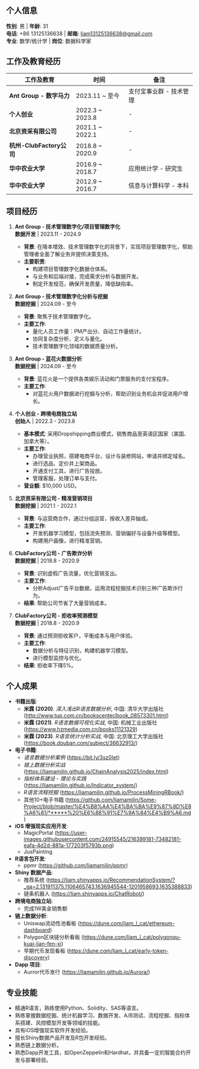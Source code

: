 ## 个人信息

**性别**: 男 | **年龄**: 31  
**电话**: +86 13125136638 | **邮箱**: liam13125136638@gmail.com  
**专业**: 数学/统计学 | **岗位**: 数据科学家  

## 工作及教育经历

| **工作及教育**                  | **时间**            | **备注**                |
|-----------------------------|---------------------|-------------------------|
| **Ant Group - 数字马力**      | 2023.11 ~ 至今      | 支付宝事业群 - 技术管理   |
| **个人创业**                   | 2022.3 ~ 2023.8     | -                       |
| **北京资采有限公司**           | 2021.1 ~ 2022.1     | -                       |
| **杭州-ClubFactory公司**     | 2018.8 ~ 2020.9     | -                       |
| **华中农业大学**              | 2016.9 ~ 2018.7     | 应用统计学 - 研究生       |
| **华中农业大学**              | 2012.9 ~ 2016.7     | 信息与计算科学 - 本科     |

## 项目经历

1. **Ant Group - 技术管理数字化/项目管理数字化**  
   **数据开发** | 2023.11 - 2024.9  
   - **背景**: 在降本增效、技术管理数字化的背景下，实现项目管理数字化，帮助管理者全面了解业务并提供决策支持。  
   - **主要职责**:  
     - 构建项目管理数字化数据仓体系。  
     - 与业务和后端对接，完成需求分析与数据开发。  
     - 制定开发规范，确保开发质量，降低缺陷率。

2. **Ant Group - 技术管理数字化分析与挖掘**  
   **数据挖掘** | 2024.09 - 至今  
   - **背景**: 聚焦于技术管理数字化。  
   - **主要工作**:  
     - 量化人员工作量：PM产出分、自动工作量统计。  
     - 协同复杂度分析、定义与量化。  
     - 技术管理数字化领域的数据质量分析。

3. **Ant Group - 蓝花火数据分析**  
   **数据挖掘** | 2024.09 - 至今  
   - **背景**: 蓝花火是一个提供各类娱乐活动和门票服务的支付宝程序。  
   - **主要工作**:  
     - 对蓝花火用户数据进行挖掘与分析，帮助识别业务机会并促进用户增长。

4. **个人创业 - 跨境电商独立站**  
   **创始人** | 2022.3 - 2023.8  
   - **基本模式**: 采用Dropshipping商业模式，销售商品至英语区国家（美国、加拿大等）。  
   - **主要工作**:  
     - 办理营业执照，搭建电商平台，设计与装修网站，申请并绑定域名。  
     - 进行选品、定价并上架商品。  
     - 开通支付工具，进行广告投放。  
     - 管理客服，处理订单与支付。  
   - **营业额**: $10,000 USD。

5. **北京资采有限公司 - 精准营销项目**  
   **数据挖掘** | 2021.1 - 2022.1  
   - **背景**: 与运营商合作，通过分组运营，按收入差异抽成。  
   - **主要工作**:  
     - 开发机器学习模型，包括流失预测、营销偏好与设备升级等模型。  
     - 构建用户画像，进行精准营销。

6. **ClubFactory公司 - 广告欺诈分析**  
   **数据挖掘** | 2018.8 - 2020.9  
   - **背景**: 识别虚假广告流量，优化营销支出。  
   - **主要工作**:  
     - 分析Adjust广告平台数据，运用流程挖掘技术识别三种广告欺诈行为。  
   - **结果**: 帮助公司节省了大量营销成本。

7. **ClubFactory公司 - 拒收率预测模型**  
   **数据挖掘** | 2018.8 - 2020.9  
   - **背景**: 通过预测拒收客户，平衡成本与用户体验。  
   - **主要工作**:  
     - 数据分析与特征识别，构建机器学习模型。  
     - 进行模型监控与优化。  
   - **结果**: 拒收率下降5%。

## 个人成果

* **书籍出版**:
    * **米霖 (2020)**. *深入浅出R语言数据分析*, 中国: 清华大学出版社 (http://www.tup.com.cn/bookscenter/book_08573301.html)
    * **米霖 (2021)**. *R语言数据可视化实战*, 中国: 机械工业出版社 (https://www.hzmedia.com.cn/books11121329)
    * **米霖 (2023)**. *R语言统计分析实战*, 中国: 北京理工大学出版社 (https://book.douban.com/subject/36632913/)
* **电子书籍**:
    * *语言数据分析案例* (https://bit.ly/3sz0Iet)
    * *链上数据分析实战* (https://liamamilin.github.io/ChainAnalysis2025/index.html)
    * *指标体系建设 - 理论与实践* (https://liamamilin.github.io/Indicator_system/)
    * *R语言流程挖掘* (https://liamamilin.github.io/ProcessMiningRBook/)
    * 其他10+电子书籍 (https://github.com/liamamilin/Some-Project/blob/master/%E4%B8%AA%E4%BA%BA%E9%87%8D%E8%A6%81/******%20%E6%88%91%E7%9A%84%E4%B9%A6.md)
* **iOS 增强现实应用开发**:
    * MagicPortal (https://user-images.githubusercontent.com/24915545/216399181-73482181-eafa-4d2d-881a-177203f5793b.png)
    * JusPainting
* **R语言包开发**:
    - ppmr (https://github.com/liamamilin/ppmr)
* **Shiny 数据产品**:
    - 推荐系统 (https://liam.shinyapps.io/RecommendationSystem/?_ga=2.131911375.1106465743.1636945544-1201958693.1635388833)
    - 链条机器人 (https://liam.shinyapps.io/ChatRobot/)
* **跨境电商独立站**:
    - 完成1W美金销售额  
* **链上数据分析**:
    - Uniswap流动性池看板 (https://dune.com/liam_l_cat/ethereum-dashboard)
    - Polygon区块链分析看板 (https://dune.com/liam_l_cat/polygonqu-kuai-lian-fen-xi)
    - 早期代币发现看板 (https://dune.com/liam_l_cat/early-token-discovery)
* **Dapp 项目**:
    - Aurror代币发行 (https://liamamilin.github.io/Aurora/)

## 专业技能

* 精通R语言，熟练使用Python、Solidity、SAS等语言。
* 熟练掌握数据挖掘、统计机器学习、数据开发、A/B测试、流程挖掘、指标体系搭建、风控模型开发等领域的技能。
* 具有iOS增强现实软件开发经验。
* 擅长Shiny数据产品开发及R包开发经验。
* 熟悉链上数据分析。
* 熟悉Dapp开发工具，如OpenZeppelin和Hardhat，并具备一定的智能合约开发与部署经验。
